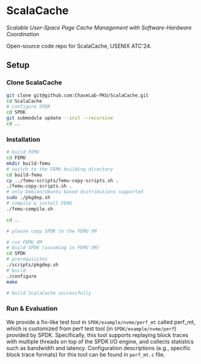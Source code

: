 # ScalaCache

*Scalable User-Space Page Cache Management with Software-Hardware Coordination*

Open-source code repo for ScalaCache, USENIX ATC'24.

## Setup

### Clone ScalaCache

```bash
git clone git@github.com:ChaseLab-PKU/ScalaCache.git
cd ScalaCache
# configure SPDK
cd SPDK
git submodule update --init --recursive
cd ..
```

### Installation

```bash
# build FEMU
cd FEMU
mkdir build-femu
# switch to the FEMU building directory
cd build-femu
cp ../femu-scripts/femu-copy-scripts.sh .
./femu-copy-scripts.sh .
# only Debian/Ubuntu based distributions supported
sudo ./pkgdep.sh
# compile & install FEMU
./femu-compile.sh

cd ..

# please copy SPDK to the FEMU VM

# run FEMU VM
# build SPDK (assuming in FEMU VM)
cd SPDK
# prerequisites
./scripts/pkgdep.sh
# build 
./configure
make

# build ScalaCache successfully
```

### Run & Evaluation

We provide a fio-like test tool in `SPDK/example/nvme/perf_mt` called perf_mt, which is customized from perf test tool (in `SPDK/example/nvme/perf`) provided by SPDK. Specifically, this tool supports replaying block traces with multiple threads on top of the SPDK I/O engine, and collects statistics such as bandwidth and latency. Configuration descriptions (e.g., specific block trace formats) for this tool can be found in `perf_mt.c` file.
